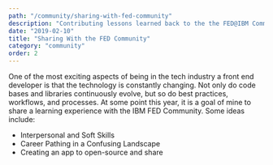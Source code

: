 ```yaml
---
path: "/community/sharing-with-fed-community"
description: "Contributing lessons learned back to the the FED@IBM Community"
date: "2019-02-10"
title: "Sharing With the FED Community"
category: "community"
order: 2
---
```


One of the most exciting aspects of being in the tech industry a front end developer is that the technology is constantly changing. Not only do code bases and libraries continuously evolve, but so do best practices, workflows, and processes. At some point this year, it is a goal of mine to share a learning experience with the IBM FED Community. Some ideas include:

  - Interpersonal and Soft Skills
  - Career Pathing in a Confusing Landscape
  - Creating an app to open-source and share
